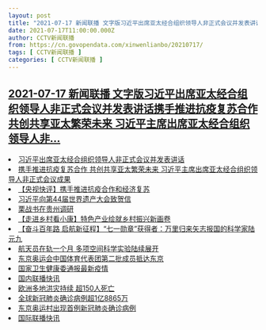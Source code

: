 ```yaml
---
layout: post
title: "2021-07-17 新闻联播 文字版习近平出席亚太经合组织领导人非正式会议并发表讲话携手推进抗疫复苏合作 共创共享亚太繁荣未来 习近平主席出席亚太经合组织领导人非"
date: 2021-07-17T11:00:00.000Z
author: CCTV新闻联播
from: https://cn.govopendata.com/xinwenlianbo/20210717/
tags: [ CCTV新闻联播 ]
categories: [ CCTV新闻联播 ]
---
```

<!--1626519600000-->
[2021-07-17 新闻联播 文字版习近平出席亚太经合组织领导人非正式会议并发表讲话携手推进抗疫复苏合作 共创共享亚太繁荣未来 习近平主席出席亚太经合组织领导人非...](https://cn.govopendata.com/xinwenlianbo/20210717/)
------

<div>
<li><a target="_blank" href="https://cn.govopendata.com/xinwenlianbo/20210717/#249019">习近平出席亚太经合组织领导人非正式会议并发表讲话</a></li><li><a target="_blank" href="https://cn.govopendata.com/xinwenlianbo/20210717/#249020">携手推进抗疫复苏合作 共创共享亚太繁荣未来 习近平主席出席亚太经合组织领导人非正式会议成果</a></li><li><a target="_blank" href="https://cn.govopendata.com/xinwenlianbo/20210717/#249021">【央视快评】携手推进抗疫合作和经济复苏</a></li><li><a target="_blank" href="https://cn.govopendata.com/xinwenlianbo/20210717/#249022">习近平向第44届世界遗产大会致贺信</a></li><li><a target="_blank" href="https://cn.govopendata.com/xinwenlianbo/20210717/#249023">栗战书在贵州调研</a></li><li><a target="_blank" href="https://cn.govopendata.com/xinwenlianbo/20210717/#249024">【走进乡村看小康】特色产业绘就乡村振兴新画卷</a></li><li><a target="_blank" href="https://cn.govopendata.com/xinwenlianbo/20210717/#249025">【奋斗百年路 启航新征程】“七一勋章”获得者：万里归来矢志报国的科学家陆元九</a></li><li><a target="_blank" href="https://cn.govopendata.com/xinwenlianbo/20210717/#249026">航天员在轨一个月 多项空间科学实验陆续展开</a></li><li><a target="_blank" href="https://cn.govopendata.com/xinwenlianbo/20210717/#249027">东京奥运会中国体育代表团第二批成员抵达东京</a></li><li><a target="_blank" href="https://cn.govopendata.com/xinwenlianbo/20210717/#249028">国家卫生健康委通报最新疫情</a></li><li><a target="_blank" href="https://cn.govopendata.com/xinwenlianbo/20210717/#249029">国内联播快讯</a></li><li><a target="_blank" href="https://cn.govopendata.com/xinwenlianbo/20210717/#249030">欧洲多地洪灾持续 超150人死亡</a></li><li><a target="_blank" href="https://cn.govopendata.com/xinwenlianbo/20210717/#249031">全球新冠肺炎确诊病例超1亿8865万</a></li><li><a target="_blank" href="https://cn.govopendata.com/xinwenlianbo/20210717/#249032">东京奥运村出现首例新冠肺炎确诊病例</a></li><li><a target="_blank" href="https://cn.govopendata.com/xinwenlianbo/20210717/#249033">国际联播快讯</a></li>
</div>
